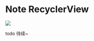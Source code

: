 # Note RecyclerView

![](https://gitee.com/sunnnydaydev/my-pictures/raw/master/github/rv/RecyclerView.png)

todo 待续~